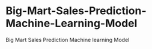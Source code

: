 # Big-Mart-Sales-Prediction-Machine-Learning-Model
Big Mart Sales Prediction Machine learning Model
